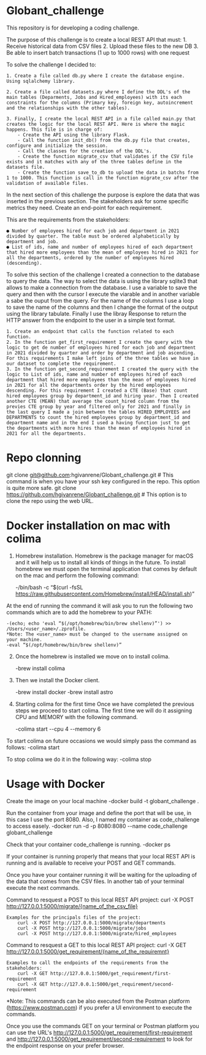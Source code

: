 # Globant_challenge
This repository is for developing a coding challenge.

The purpose of this challenge is to create a local REST API that must:
    1. Receive historical data from CSV files
    2. Upload these files to the new DB
    3. Be able to insert batch transactions (1 up to 1000 rows) with one request

To solve the challenge I decided to:

    1. Create a file called db.py where I create the database engine. Using sqlalchemy library.

    2. Create a file called datasets.py where I define the DDL's of the main tables (Deparments, Jobs and Hired_employees) with its each constraints for the columns (Primary key, foreign key, autoincrement and the relationships with the other tables).

    3. Finally, I create the local REST API in a file called main.py that creates the logic for the local REST API. Here is where the magic happens. This file is in charge of:
        - Create the API using the library Flask.
        - Call the function init_db() from the db.py file that creates, configure and initialize the session.
        - Call the classes for the creation of the DDL's.
        - Create the function migrate_csv that validates if the CSV file exists and it matches with any of the three tables define in the datasets file.
        - Create the function save_to_db to upload the data in batchs from 1 to 1000. This function is call in the function migrate_csv after the validation of available files.


In the next section of this challenge the purpose is explore the data that was inserted in the previous section. The stakeholders ask
for some specific metrics they need. Create an end-point for each requirement.

This are the requirements from the stakeholders:

    ● Number of employees hired for each job and department in 2021 divided by quarter. The table must be ordered alphabetically by department and job.
    ● List of ids, name and number of employees hired of each department that hired more employees than the mean of employees hired in 2021 for all the departments, ordered by the number of employees hired (descending).

To solve this section of the challenge I created a connection to the database to query the data. The way to select the data is using the library sqlite3 that allows to make a connection from the database. I use a variable to save the query and then with the cursor I execute the viarable and in another variable a sabe the ouput from the query. For the name of the columns I use a loop to save the name of the columns and then I change the format of the output using the library tabulate. Finally I use the libray Response to return the HTTP answer from the endpoint to the user in a simple text format.

    1. Create an endpoint that calls the function related to each function.
    2. In the function get_first_requirement I create the query with the logic to get de number of employees hired for each job and department in 2021 divided by quarter and order by department and job ascending. For this requirements I make left joins of the three tables we have in our dataset to complete the requirement. 
    3. In the function get_second_requirement I created the query with the logic to List of ids, name and number of employees hired of each department that hired more employees than the mean of employees hired in 2021 for all the departments order by the hired employees descending. For this requirement I created a CTE (Base) that count hired employees group by department_id and hiring year. Then I created another CTE (MEAN) that average the count_hired column from the previes CTE group by year and filtered only for 2021 and finally in the last query I made a join between the tables HIRED_EMPLOYEES and DEPARTMENTS to count the hired employees group by department_id and department name and in the end I used a having function just to get the departments with more hires than the mean of employees hired in 2021 for all the departments.


# Repo clonning
git clone git@github.com:hgivanrene/Globant_challenge.git # This command is when you have your ssh key configured in the repo. This option is quite more safe.
git clone https://github.com/hgivanrene/Globant_challenge.git # This option is to clone the repo using the web URL.


# Docker installation on mac with colima

1. Homebrew installation.
Homebrew is the package manager for macOS and it will help us to install all kinds of things in the future.
To install homebrew we must open the terminal application that comes by default on the mac and perform the following command:

    -/bin/bash -c “$(curl -fsSL https://raw.githubusercontent.com/Homebrew/install/HEAD/install.sh)”

At the end of running the command it will ask you to run the following two commands which are to add the homebrew to your PATH:

    -(echo; echo 'eval “$(/opt/homebrew/bin/brew shellenv)”') >> /Users/<user_name>/.zprofile.
    *Note: The <user_name> must be changed to the username assigned on your machine.
    -eval “$(/opt/homebrew/bin/brew shellenv)”

2. Once the homebrew is installed we move on to install colima.

    -brew install colima

3. Then we install the Docker client.

    -brew install docker
    -brew install astro

4. Starting colima for the first time
Once we have completed the previous steps we proceed to start colima. The first time we will do it assigning CPU and
MEMORY with the following command.

    -colima start --cpu 4 --memory 6

To start colima on future occasions we would simply pass the command as follows:
    -colima start

To stop colima we do it in the following way:
    -colima stop


# Usage with Docker

Create the image on your local machine
    -docker build -t globant_challenge .

Run the container from your image and define the port that will be use, in this case I use the port 8080. Also, I named my container as code_challenge to access easely.
    -docker run -d -p 8080:8080 --name code_challenge globant_challenge

Check that your container code_challenge is running.
    -docker ps

If your container is running properly that means that your local REST API is running and is available to receive your POST and GET commands.

Once you have your container running it will be waiting for the uploading of the data that comes from the CSV files. In another tab of your terminal execute the next commands.

Command to resquest a POST to this local REST API project:
    curl -X POST http://127.0.0.1:5000/migrate/{name_of_the_csv_file}

    Examples for the principals files of the project:
        curl -X POST http://127.0.0.1:5000/migrate/departments
        curl -X POST http://127.0.0.1:5000/migrate/jobs
        curl -X POST http://127.0.0.1:5000/migrate/hired_employees


Command to resquest a GET to this local REST API project:
    curl -X GET http://127.0.0.1:5000/get_requirement/{name_of_the_requiremnt}

    Examples to call the endpoints of the requirements from the stakeholders:
        curl -X GET http://127.0.0.1:5000/get_requirement/first-requirement
        curl -X GET http://127.0.0.1:5000/get_requirement/second-requirement

*Note: This commands can be also executed from the Postman platform (https://www.postman.com) if you prefer a UI environment to execute the commands.

Once you use the commands GET on your terminal or Postman platform you can use the URL's http://127.0.0.1:5000/get_requirement/first-requirement and http://127.0.0.1:5000/get_requirement/second-requirement to look for the endpoint response on your prefer browser.